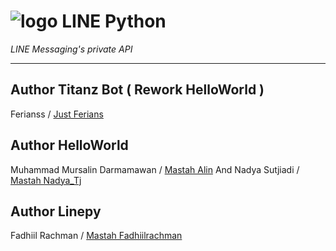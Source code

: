 # ![logo](LINE-sm.png) LINE Python

*LINE Messaging's private API*

----

## Author Titanz Bot ( Rework HelloWorld )
Ferianss / [Just Ferians](https://line.me/ti/p/YFBy7TqfVg)

## Author HelloWorld
Muhammad Mursalin Darmamawan / [Mastah Alin](https://line.me/ti/p/~muhmursalind)
And Nadya Sutjiadi / [Mastah Nadya_Tj](https://line.me/ti/p/~nadya_tj)

## Author Linepy
Fadhiil Rachman / [Mastah Fadhiilrachman](https://www.instagram.com/fadhiilrachman)
